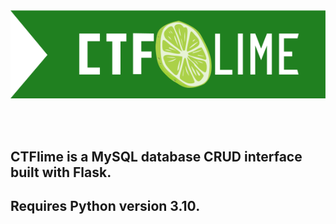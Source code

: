 <img src="app\static\images\ctflime.svg">


<br/><br/>
## CTFlime is a MySQL database CRUD interface built with Flask.

## Requires Python version 3.10.